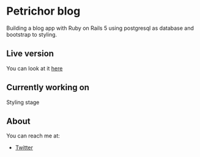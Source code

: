 # Petrichor blog

Building a blog app with Ruby on Rails 5 using postgresql as database and bootstrap to styling.

## Live version

You can look at it [here](https://warm-harbor-82591.herokuapp.com/)

## Currently working on

Styling stage

## About

You can reach me at: 
 - [Twitter](https://twitter.com/miss_elliev/)

